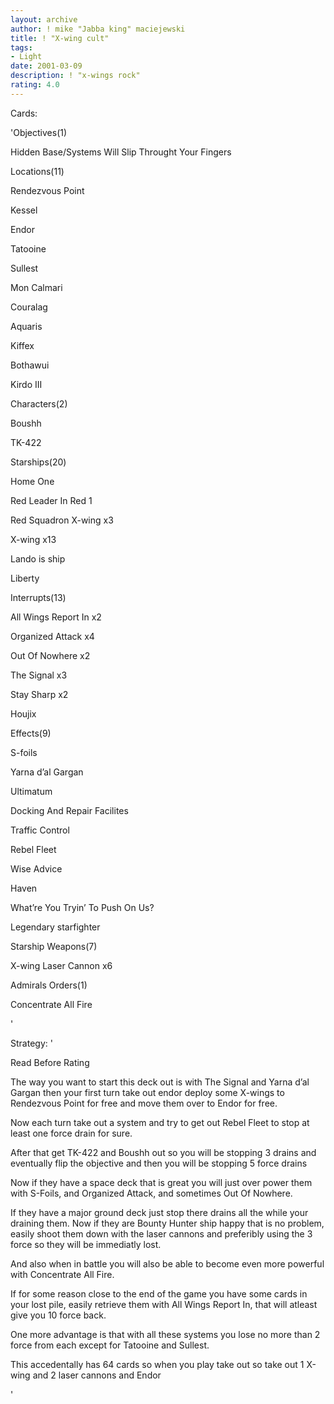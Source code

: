 ```yaml
---
layout: archive
author: ! mike "Jabba king" maciejewski
title: ! "X-wing cult"
tags:
- Light
date: 2001-03-09
description: ! "x-wings rock"
rating: 4.0
---
```

Cards: 

'Objectives(1)

Hidden Base/Systems Will Slip Throught Your Fingers


Locations(11)

Rendezvous Point

Kessel

Endor

Tatooine

Sullest

Mon Calmari

Couralag

Aquaris

Kiffex

Bothawui

Kirdo III


Characters(2)

Boushh

TK-422


Starships(20)

Home One

Red Leader In Red 1

Red Squadron X-wing x3

X-wing x13

Lando is ship

Liberty


Interrupts(13)

All Wings Report In x2

Organized Attack x4

Out Of Nowhere x2

The Signal x3

Stay Sharp x2

Houjix



Effects(9)

S-foils

Yarna d’al Gargan

Ultimatum

Docking And Repair Facilites

Traffic Control

Rebel Fleet

Wise Advice

Haven

What’re You Tryin’ To Push On Us?

Legendary starfighter


Starship Weapons(7)

X-wing Laser Cannon x6


Admirals Orders(1)

Concentrate All Fire 

'

Strategy: '

Read Before Rating

The way you want to start this deck out is with The Signal and Yarna d’al Gargan then your first turn take out endor deploy some X-wings to Rendezvous Point for free and move them over to Endor for free.

Now each turn take out a system and try to get out Rebel Fleet to stop at least one force drain for sure.

After that get TK-422 and Boushh out so you will be stopping 3 drains and eventually flip the objective and then you will be stopping 5 force drains

Now if they have a space deck that is great you will just over power them with S-Foils, and Organized Attack, and sometimes Out Of Nowhere.

If they have a major ground deck just stop there drains all the while your draining them. Now if they are Bounty Hunter ship happy that is no problem, easily shoot them down with the laser cannons and preferibly using the 3 force so they will be immediatly lost.

And also when in battle you will also be able to become even more powerful with Concentrate All Fire.

If for some reason close to the end of the game you have some cards in your lost pile, easily retrieve them with All Wings Report In, that will atleast give you 10 force back.

One more advantage is that with all these systems you lose no more than 2 force from each except for Tatooine and Sullest.

This accedentally has 64 cards so when you play take out so take out 1 X-wing and 2 laser cannons and Endor


'